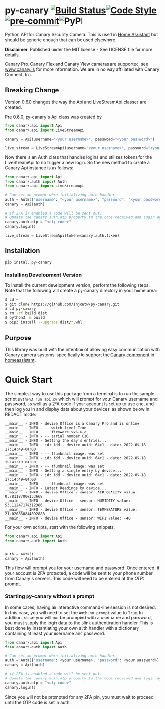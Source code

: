 # py-canary [![Build Status](https://travis-ci.org/snjoetw/py-canary.svg?branch=master)](https://travis-ci.org/snjoetw/py-canary)[![Code Style](https://img.shields.io/badge/code%20style-black-000000.svg)](https://github.com/psf/black)[![pre-commit](https://img.shields.io/badge/pre--commit-enabled-brightgreen?logo=pre-commit&logoColor=white)](https://github.com/pre-commit/pre-commit)![PyPI](https://img.shields.io/pypi/v/py-canary)
Python API for Canary Security Camera.  This is used in [Home Assistant](https://home-assistant.io) but should be generic enough that can be used elsewhere.

**Disclaimer:**
Published under the MIT license - See LICENSE file for more details.

Canary Pro, Canary Flex and Canary View cameras are supported, see www.canary.is for more information.
We are in no way affiliated with Canary Connect, Inc.

## Breaking Change
Version 0.6.0 changes the way the Api and LiveStreamApi classes are created.

Pre 0.6.0, py-canary's Api class was created by
```python
from canary.api import Api
from canary.api import LiveStreamApi

canary = Api(username="<your username>", password="<your password>")

live_stream = LiveStreamApi(username="<your username>", password="<your password>")
```

Now there is an Auth class that handles logins and utilizes tokens for the LiveStreamApi to no trigger
a new login. So the new method to create a Canary Api instance is as follows:

```python
from canary.api import Api
from canary.auth import Auth
from canary.api import LiveStreamApi

# Can set no_prompt when initializing auth handler
auth = Auth({"username": "<your username>", "password": "<your password>"}, no_prompt=True)
canary = Api(auth)

# if 2FA is enabled a code will be sent out.
# Update the canary.auth.otp property to the code received and login again.
canary.auth.otp = "<otp code>"
canary.login()

live_stream = LiveStreamApi(token=canary.auth.token)
```

## Installation
``pip install py-canary``

### Installing Development Version

To install the current development version, perform the following steps.  Note that the following will
create a py-canary directory in your home area:

```bash
$ cd ~
$ git clone https://github.com/snjoetw/py-canary.git
$ cd py-canary
$ rm -rf build dist
$ python3 -m build
$ pip3 install --upgrade dist/*.whl
```

## Purpose
This library was built with the intention of allowing easy communication with Canary camera systems,
specifically to support the [Canary component](https://home-assistant.io/components/canary) in
[homeassistant](https://home-assistant.io/).

# Quick Start
The simplest way to use this package from a terminal is to run the sample script ``python3 run_api.py``
which will prompt for your Canary username and password, as well as a 2FA code if your account is set up
to use one, and then log you in and display data about your devices, as shown below in REDACT mode:

```text
__main__ - INFO - device Office is a Canary Pro and is online
__main__ - INFO - -- watch live? True
__main__ - INFO - -- firmware vv5.6.2
__main__ - INFO - -- serial number C10
__main__ - INFO - Getting the day's entries...
__main__ - INFO - id: bdd - device_uuid: 64c1 - date: 2022-05-18 17:14:49+00:00
__main__ - INFO - -- thumbnail image: was set
__main__ - INFO - id: bdd - device_uuid: 64c1 - date: 2022-05-18 15:41:19+00:00
__main__ - INFO - -- thumbnail image: was set
__main__ - INFO - Getting a single entry by device...
__main__ - INFO - id: bdd - device_uuid: 64c1 - date: 2022-05-18 17:14:49+00:00
__main__ - INFO - -- thumbnail image: was set
__main__ - INFO - Latest Readings by device...
__main__ - INFO - device Office - sensor: AIR_QUALITY value: 0.781187006133668
__main__ - INFO - device Office - sensor: HUMIDITY value: 53.11247176312386
__main__ - INFO - device Office - sensor: TEMPERATURE value: 21.020830884892888
__main__ - INFO - device Office - sensor: WIFI value: -40
```

For your own scripts, start with the following snippets.

```python
from canary.api import Api
from canary.auth import Auth


auth = Auth()
canary = Api(auth)
```


This flow will prompt you for your username and password.  Once entered, if your account is 2FA protected,
a code will be sent to your phone number from Canary's servers. This code will need to be entered at the
*OTP:* prompt.

### Starting py-canary without a prompt
In some cases, having an interactive command-line session is not desired.  In this case, you will need to
set the ``Auth.no_prompt`` value to ``True``.  In addition, since you will not be prompted with a username
and password, you must supply the login data to the blink authentication handler.  This is best done by
instantiating your own auth handler with a dictionary containing at least your username and password.

```python
from canary.api import Api
from canary.auth import Auth

# Can set no_prompt when initializing auth handler
auth = Auth({"username": <your username>, "password": <your password>}, no_prompt=True)
canary = Api(auth)

# if 2FA is enabled a code will be sent out.
# Update the canary.auth.otp property to the code received and login again.
canary.auth.otp = "<otp code>"
canary.login()
```

Since you will not be prompted for any 2FA pin, you must wait to proceed until the OTP code is set in auth.
